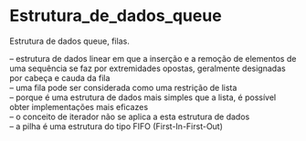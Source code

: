 # Estrutura_de_dados_queue
Estrutura de dados queue, filas.


– estrutura de dados linear em que a inserção e a remoção de elementos de<br>
uma sequência se faz por extremidades opostas, geralmente designadas<br>
por cabeça e cauda da fila<br>
– uma fila pode ser considerada como uma restrição de lista<br>
– porque é uma estrutura de dados mais simples que a lista, é possível<br>
obter implementações mais eficazes<br>
– o conceito de iterador não se aplica a esta estrutura de dados<br>
– a pilha é uma estrutura do tipo FIFO (First-In-First-Out)<br>
